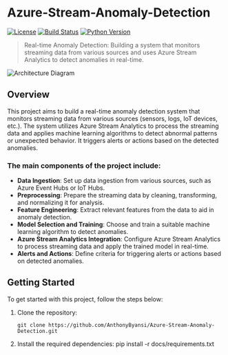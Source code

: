 # Azure-Stream-Anomaly-Detection

[![License](https://img.shields.io/badge/license-MIT-blue.svg)](LICENSE)
[![Build Status](https://img.shields.io/travis/{username}/{repository}.svg)](https://travis-ci.org/{username}/{repository})
[![Python Version](https://img.shields.io/badge/python-3.7%2B-blue.svg)](https://www.python.org/downloads/release/python-370/)

> Real-time Anomaly Detection: Building a system that monitors streaming data from various sources and uses Azure Stream Analytics to detect anomalies in real-time.

![Architecture Diagram](architectural_diagram.png)

## Overview

This project aims to build a real-time anomaly detection system that monitors streaming data from various sources (sensors, logs, IoT devices, etc.). The system utilizes Azure Stream Analytics to process the streaming data and applies machine learning algorithms to detect abnormal patterns or unexpected behavior. It triggers alerts or actions based on the detected anomalies.

### The main components of the project include:

- **Data Ingestion**: Set up data ingestion from various sources, such as Azure Event Hubs or IoT Hubs.
- **Preprocessing**: Prepare the streaming data by cleaning, transforming, and normalizing it for analysis.
- **Feature Engineering**: Extract relevant features from the data to aid in anomaly detection.
- **Model Selection and Training**: Choose and train a suitable machine learning algorithm to detect anomalies.
- **Azure Stream Analytics Integration**: Configure Azure Stream Analytics to process streaming data and apply the trained model in real-time.
- **Alerts and Actions**: Define criteria for triggering alerts or actions based on detected anomalies.

## Getting Started

To get started with this project, follow the steps below:

1. Clone the repository:

   ```shell
   git clone https://github.com/AnthonyByansi/Azure-Stream-Anomaly-Detection.git
2. Install the required dependencies: pip install -r docs/requirements.txt

